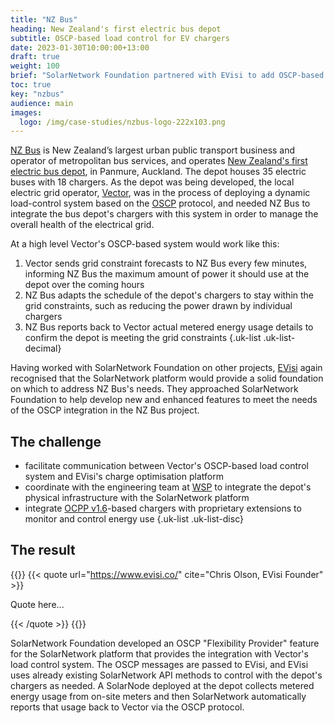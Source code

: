 ```yaml
---
title: "NZ Bus"
heading: New Zealand's first electric bus depot
subtitle: OSCP-based load control for EV chargers
date: 2023-01-30T10:00:00+13:00
draft: true
weight: 100
brief: "SolarNetwork Foundation partnered with EVisi to add OSCP-based load control capabilities to the chargers at New Zealand's first electric bus depot."
toc: true
key: "nzbus"
audience: main
images:
  logo: /img/case-studies/nzbus-logo-222x103.png
---
```

[NZ Bus](https://www.nzbus.co.nz/) is New Zealand’s largest urban public transport business and
operator of metropolitan bus services, and operates [New Zealand's first electric bus
depot](https://www.1news.co.nz/2022/11/14/aucklands-eastern-bays-welcome-35-new-electric-buses/), in
Panmure, Auckland. The depot houses 35 electric buses with 18 chargers. As the depot was being
developed, the local electric grid operator, [Vector](https://www.vector.co.nz/), was in the process
of deploying a dynamic load-control system based on the
[OSCP](https://www.openchargealliance.org/protocols/oscp-20/) protocol, and needed NZ Bus to
integrate the bus depot's chargers with this system in order to manage the overall health of the
electrical grid.

At a high level Vector's OSCP-based system would work like this:

 1. Vector sends grid constraint forecasts to NZ Bus every few minutes, informing NZ Bus the maximum
    amount of power it should use at the depot over the coming hours
 2. NZ Bus adapts the schedule of the depot's chargers to stay within the grid constraints, such as
    reducing the power drawn by individual chargers
 3. NZ Bus reports back to Vector actual metered
    energy usage details to confirm the depot is meeting the grid constraints
{.uk-list .uk-list-decimal}

Having worked with SolarNetwork Foundation on other projects, [EVisi](https://www.evisi.co/) again
recognised that the SolarNetwork platform would provide a solid foundation on which to address NZ
Bus's needs. They approached SolarNetwork Foundation to help develop new and enhanced features to
meet the needs of the OSCP integration in the NZ Bus project.

## The challenge

 * facilitate communication between Vector's OSCP-based load control system and EVisi's charge
   optimisation platform
 * coordinate with the engineering team at [WSP](https://www.wsp.com/en-nz) to
   integrate the depot's physical infrastructure with the SolarNetwork platform
 * integrate [OCPP v1.6](https://www.openchargealliance.org/protocols/ocpp-16/)-based chargers with
   proprietary extensions to monitor and control energy use
{.uk-list .uk-list-disc}

## The result

{{<quote-bar>}}
{{< quote url="https://www.evisi.co/" cite="Chris Olson, EVisi Founder" >}}
  <p>Quote here...</p>
{{< /quote >}}
{{</quote-bar>}}

SolarNetwork Foundation developed an OSCP "Flexibility Provider" feature for the SolarNetwork
platform that provides the integration with Vector's load control system. The OSCP messages are
passed to EVisi, and EVisi uses already existing SolarNetwork API methods to control with the
depot's chargers as needed. A SolarNode deployed at the depot collects metered energy usage from
on-site meters and then SolarNetwork automatically reports that usage back to Vector via the OSCP
protocol.
